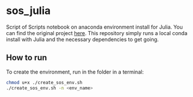 # sos_julia
Script of Scripts notebook on anaconda environment install for Julia. You can find the original project [here](https://github.com/vatlab/sos-notebook). 
This repository simply runs a local conda install with Julia and the necessary dependencies to get going.

## How to run
To create the environment, run in the folder in a terminal:

```bash
chmod u+x ./create_sos_env.sh
./create_sos_env.sh -n <env_name>
```
